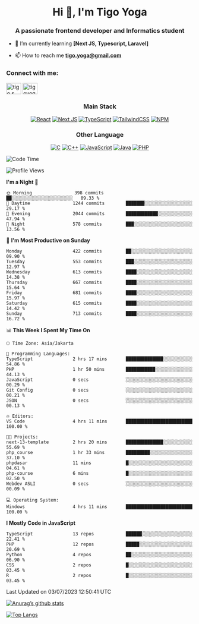 
<h1 align="center">Hi 👋, I'm Tigo Yoga</h1>
<h3 align="center">A passionate frontend developer and Informatics student</h3>

- 🌱 I’m currently learning **[Next JS, Typescript, Laravel]**

- 📫 How to reach me **tigo.yoga@gmail.com**

<h3 align="left">Connect with me:</h3>
<p align="left">
<a href="https://linkedin.com/in/tigo s yoga" target="blank"><img align="center" src="https://raw.githubusercontent.com/rahuldkjain/github-profile-readme-generator/master/src/images/icons/Social/linked-in-alt.svg" alt="tigo s yoga" height="30" width="40" /></a>
<a href="https://instagram.com/tigoyoga" target="blank"><img align="center" src="https://raw.githubusercontent.com/rahuldkjain/github-profile-readme-generator/master/src/images/icons/Social/instagram.svg" alt="tigoyoga" height="30" width="40" /></a>
</p>



<h3 align="center">Main Stack</h3>
<div align="center">
  
  <a href="">![React](https://img.shields.io/badge/react-%2320232a.svg?style=for-the-badge&logo=react&logoColor=%2361DAFB)</a>
  <a href="">![Next JS](https://img.shields.io/badge/Next-black?style=for-the-badge&logo=next.js&logoColor=white)</a>
   <a href="">![TypeScript](https://img.shields.io/badge/typescript-%23007ACC.svg?style=for-the-badge&logo=typescript&logoColor=white)</a>
  <a href="">![TailwindCSS](https://img.shields.io/badge/tailwindcss-%2338B2AC.svg?style=for-the-badge&logo=tailwind-css&logoColor=white)</a>
  <a href="">![NPM](https://img.shields.io/badge/NPM-%23000000.svg?style=for-the-badge&logo=npm&logoColor=white)</a>
</div>
<h3 align="center">Other Language</h3>
<div align="center">
  
  <a href="">![C](https://img.shields.io/badge/c-%2300599C.svg?style=for-the-badge&logo=c&logoColor=white)</a>
  <a href="">![C++](https://img.shields.io/badge/c++-%2300599C.svg?style=for-the-badge&logo=c%2B%2B&logoColor=white)</a>
  <a href="">![JavaScript](https://img.shields.io/badge/javascript-%23323330.svg?style=for-the-badge&logo=javascript&logoColor=%23F7DF1E)</a>
  <a href="">![Java](https://img.shields.io/badge/java-%23ED8B00.svg?style=for-the-badge&logo=java&logoColor=white)</a>
  <a href="">![PHP](https://img.shields.io/badge/php-%23777BB4.svg?style=for-the-badge&logo=php&logoColor=white)</a>
</div>

<!--START_SECTION:waka-->
![Code Time](http://img.shields.io/badge/Code%20Time-407%20hrs%2043%20mins-blue)

![Profile Views](http://img.shields.io/badge/Profile%20Views-3-blue)

**I'm a Night 🦉** 

```text
🌞 Morning                398 commits         ██░░░░░░░░░░░░░░░░░░░░░░░   09.33 % 
🌆 Daytime                1244 commits        ███████░░░░░░░░░░░░░░░░░░   29.17 % 
🌃 Evening                2044 commits        ████████████░░░░░░░░░░░░░   47.94 % 
🌙 Night                  578 commits         ███░░░░░░░░░░░░░░░░░░░░░░   13.56 % 
```
📅 **I'm Most Productive on Sunday** 

```text
Monday                   422 commits         ██░░░░░░░░░░░░░░░░░░░░░░░   09.90 % 
Tuesday                  553 commits         ███░░░░░░░░░░░░░░░░░░░░░░   12.97 % 
Wednesday                613 commits         ████░░░░░░░░░░░░░░░░░░░░░   14.38 % 
Thursday                 667 commits         ████░░░░░░░░░░░░░░░░░░░░░   15.64 % 
Friday                   681 commits         ████░░░░░░░░░░░░░░░░░░░░░   15.97 % 
Saturday                 615 commits         ████░░░░░░░░░░░░░░░░░░░░░   14.42 % 
Sunday                   713 commits         ████░░░░░░░░░░░░░░░░░░░░░   16.72 % 
```


📊 **This Week I Spent My Time On** 

```text
🕑︎ Time Zone: Asia/Jakarta

💬 Programming Languages: 
TypeScript               2 hrs 17 mins       ██████████████░░░░░░░░░░░   54.86 % 
PHP                      1 hr 50 mins        ███████████░░░░░░░░░░░░░░   44.13 % 
JavaScript               0 secs              ░░░░░░░░░░░░░░░░░░░░░░░░░   00.29 % 
Git Config               0 secs              ░░░░░░░░░░░░░░░░░░░░░░░░░   00.21 % 
JSON                     0 secs              ░░░░░░░░░░░░░░░░░░░░░░░░░   00.13 % 

🔥 Editors: 
VS Code                  4 hrs 11 mins       █████████████████████████   100.00 % 

🐱‍💻 Projects: 
next-13-template         2 hrs 20 mins       ██████████████░░░░░░░░░░░   55.69 % 
php_course               1 hr 33 mins        █████████░░░░░░░░░░░░░░░░   37.10 % 
phpdasar                 11 mins             █░░░░░░░░░░░░░░░░░░░░░░░░   04.61 % 
php-course               6 mins              █░░░░░░░░░░░░░░░░░░░░░░░░   02.50 % 
Webdev ASLI              0 secs              ░░░░░░░░░░░░░░░░░░░░░░░░░   00.09 % 

💻 Operating System: 
Windows                  4 hrs 11 mins       █████████████████████████   100.00 % 
```

**I Mostly Code in JavaScript** 

```text
TypeScript               13 repos            ██████░░░░░░░░░░░░░░░░░░░   22.41 % 
PHP                      12 repos            █████░░░░░░░░░░░░░░░░░░░░   20.69 % 
Python                   4 repos             ██░░░░░░░░░░░░░░░░░░░░░░░   06.90 % 
CSS                      2 repos             █░░░░░░░░░░░░░░░░░░░░░░░░   03.45 % 
R                        2 repos             █░░░░░░░░░░░░░░░░░░░░░░░░   03.45 % 
```




 Last Updated on 03/07/2023 12:50:41 UTC
<!--END_SECTION:waka-->

[![Anurag’s github stats](https://github-readme-stats.vercel.app/api?username=tigoyoga)](https://github.com/tigoyoga)

[![Top Langs](https://github-readme-stats.vercel.app/api/top-langs/?username=tigoyoga&layout=compact)](https://github.com/tigoyoga)
